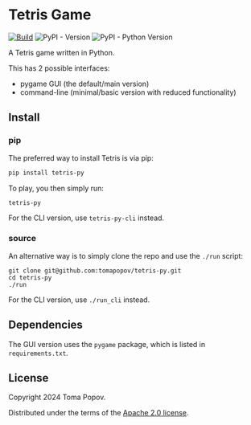 # Tetris Game

[![Build](https://github.com/tomapopov/tetris-game/actions/workflows/python-build.yml/badge.svg)](https://github.com/tomapopov/tetris-game/actions/workflows/python-build.yml)
![PyPI - Version](https://img.shields.io/pypi/v/tetris-py)
![PyPI - Python Version](https://img.shields.io/pypi/pyversions/tetris-py)

A Tetris game written in Python. 

This has 2 possible interfaces:
- pygame GUI (the default/main version)
- command-line (minimal/basic version with reduced functionality)

## Install

### pip
The preferred way to install Tetris is via pip:

```sh
pip install tetris-py
```

To play, you then simply run:
```
tetris-py
```

For the CLI version, use `tetris-py-cli` instead.

### source
An alternative way is to simply clone the repo and use the `./run` script:

```
git clone git@github.com:tomapopov/tetris-py.git
cd tetris-py
./run
```

For the CLI version, use `./run_cli` instead.


## Dependencies
The GUI version uses the `pygame` package, which is listed in `requirements.txt`.

## License

Copyright 2024 Toma Popov.

Distributed under the terms of the  [Apache 2.0 license](https://github.com/tomapopov/tetris-py/blob/main/LICENSE).

